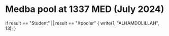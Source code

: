 # Medba pool at 1337 MED (July 2024)
if result == "Student" || result == "Xpooler"
{
  write(1, "ALHAMDOLILLAH", 13);
}
